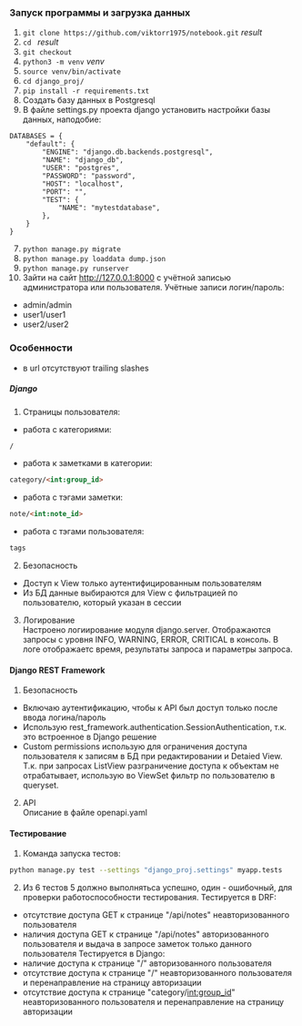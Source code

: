 ### Запуск программы и загрузка данных
1. ``git clone https://github.com/viktorr1975/notebook.git`` *result*
2. ``cd `` *result*
3. ``git checkout``
4. ``python3 -m venv`` *venv*
5. ``source venv/bin/activate``
6. ``cd django_proj/``
4. ``pip install -r requirements.txt``
5. Создать базу данных в Postgresql
6. В файле settings.py проекта django установить настройки базы данных, наподобие:
````
DATABASES = {
    "default": {
        "ENGINE": "django.db.backends.postgresql",
        "NAME": "django_db",
        "USER": "postgres",
        "PASSWORD": "password",
        "HOST": "localhost",
        "PORT": "",
        "TEST": {
            "NAME": "mytestdatabase",
        },
    }
}
````
7. ``python manage.py migrate``
8. ``python manage.py loaddata dump.json``
9. ``python manage.py runserver``
10. Зайти на сайт http://127.0.0.1:8000 с учётной записью администратора или пользователя. Учётные записи логин/пароль:  
- admin/admin
- user1/user1
- user2/user2
### Особенности 
- в url отсутствуют trailing slashes
##### Django
1. Страницы пользователя:
- работа с категориями:
``` html
/
```
- работа к заметками в категории:
``` html
category/<int:group_id>
```
- работа с тэгами заметки:
``` html
note/<int:note_id>
```
- работа с тэгами пользователя:
``` html
tags
```
2. Безопасность
- Доступ к View только аутентифицированным пользователям
- Из БД данные выбираются для View с фильтрацией по пользователю, который указан в сессии
3. Логирование  
 Настроено логиирование модуля django.server. Отображаются запросы с уровня INFO, WARNING, ERROR, CRITICAL в консоль. В логе отображаетс время, результаты запроса и параметры запроса.

#### Django REST Framework ####
1. Безопасность
- Включаю аутентификацию, чтобы к API был доступ только после ввода логина/пароль
- Использую rest_framework.authentication.SessionAuthentication, т.к. это встроенное в Django решение
- Custom permissions использую для ограничения доступа пользователя к записям в БД при редактировании и Detaied View. Т.к. при запросах ListView разграничение доступа к объектам не отрабатывает, использую во ViewSet фильтр по пользователю в queryset.
2. API  
Описание в файле openapi.yaml

#### Тестирование ####
1. Команда запуска тестов:
``` sh
python manage.py test --settings "django_proj.settings" myapp.tests
```
2. Из 6 тестов 5 должно выполнятьса успешно, один - ошибочный, для проверки работоспособности тестирования.
Тестируется в DRF:
- отсутствие доступа GET к странице "/api/notes" неавторизованного пользователя
- наличия доступа GET к странице "/api/notes" авторизованного пользователя и выдача в запросе заметок только данного пользователя
Тестируется в Django:
- наличие доступа к странице "/" авторизованного пользователя
- отсутствие доступа к странице "/" неавторизованного пользователя и перенаправление на страницу авторизации
- отсутствие доступа к странице "category/<int:group_id>" неавторизованного пользователя и перенаправление на страницу авторизации  



